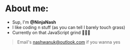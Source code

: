 # About me:
- Sup, I'm **@NinjaNash**
- I like coding n stuff (as you can tell I barely touch grass)
- Currently on that JavaScript grind 💯💯💯
> Email's nashwanuk@outlook.com if you wanna yes
